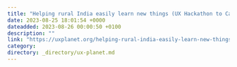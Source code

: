 ```yaml
---
title: "Helping rural India easily learn new things (UX Hackathon to Case Study)"
date: 2023-08-25 18:01:54 +0000
dateadded: 2023-08-26 00:00:50 +0100
description: ""
link: "https://uxplanet.org/helping-rural-india-easily-learn-new-things-ux-hackathon-to-case-study-16ac1e8c2fb8?source=rss----819cc2aaeee0---4"
category:
directory: _directory/ux-planet.md
---
```

